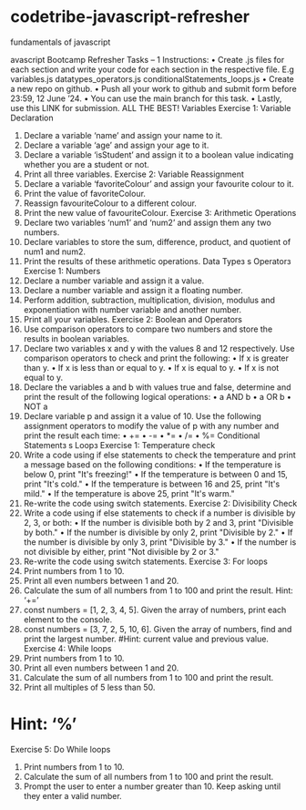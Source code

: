 # codetribe-javascript-refresher
fundamentals of javascript


avascript Bootcamp Refresher Tasks – 1
Instructions:
• Create .js files for each section and write your code for each
section in the respective file. E.g
variables.js
datatypes_operators.js
conditionalStatements_loops.js
• Create a new repo on github.
• Push all your work to github and submit form before 23:59, 12
June ’24.
• You can use the main branch for this task.
• Lastly, use this LINK for submission. ALL THE BEST!
Variables
Exercise 1: Variable Declaration
1. Declare a variable ‘name’ and assign your name to it.
2. Declare a variable ‘age’ and assign your age to it.
3. Declare a variable ‘isStudent’ and assign it to a boolean value
indicating whether you are a student or not.
4. Print all three variables.
Exercise 2: Variable Reassignment
1. Declare a variable ‘favoriteColour’ and assign your favourite
colour to it.
2. Print the value of favoriteColour.
3. Reassign favouriteColour to a different colour.
4. Print the new value of favouriteColour.
Exercise 3: Arithmetic Operations
1. Declare two variables ‘num1’ and ‘num2’ and assign them
any two numbers.
2. Declare variables to store the sum, difference, product, and
quotient of num1 and num2.
3. Print the results of these arithmetic operations.
Data Typeз s Operatorз
Exercise 1: Numbers
1. Declare a number variable and assign it a value.
2. Declare a number variable and assign it a floating number.
3. Perform addition, subtraction, multiplication, division,
modulus and exponentiation with number variable and
another number.
4. Print all your variables.
Exercise 2: Boolean and Operators
1. Use comparison operators to compare two numbers and
store the results in boolean variables.
2. Declare two variables x and y with the values 8 and 12
respectively.
Use comparison operators to check and print the following:
• If x is greater than y.
• If x is less than or equal to y.
• If x is equal to y.
• If x is not equal to y.
3. Declare the variables a and b with values true and false,
determine and print the result of the following logical
operations:
• a AND b
• a OR b
• NOT a
4. Declare variable p and assign it a value of 10. Use the
following assignment operators to modify the value of p with
any number and print the result each time:
• +=
• -=
• *=
• /=
• %=
Conditional Statementз s Loopз
Exercise 1: Temperature check
1. Write a code using if else statements to check the
temperature and print a message based on the following
conditions:
• If the temperature is below 0, print "It's freezing!"
• If the temperature is between 0 and 15, print "It's cold."
• If the temperature is between 16 and 25, print "It's mild."
• If the temperature is above 25, print "It's warm."
2. Re-write the code using switch statements.
Exercise 2: Divisibility Check
1. Write a code using if else statements to check if a number is
divisible by 2, 3, or both:
• If the number is divisible both by 2 and 3, print "Divisible
by both."
• If the number is divisible by only 2, print "Divisible by 2."
• If the number is divisible by only 3, print "Divisible by 3."
• If the number is not divisible by either, print "Not
divisible by 2 or 3."
2. Re-write the code using switch statements.
Exercise 3: For loops
1. Print numbers from 1 to 10.
2. Print all even numbers between 1 and 20.
3. Calculate the sum of all numbers from 1 to 100 and print the
result. Hint: ‘+=’
4. const numbers = [1, 2, 3, 4, 5]. Given the array of numbers,
print each element to the console.
5. const numbers = [3, 7, 2, 5, 10, 6]. Given the array of numbers,
find and print the largest number.
#Hint: current value and previous value.
Exercise 4: While loops
1. Print numbers from 1 to 10.
2. Print all even numbers between 1 and 20.
3. Calculate the sum of all numbers from 1 to 100 and print the
result.
4. Print all multiples of 5 less than 50.
# Hint: ‘%’
Exercise 5: Do While loops
1. Print numbers from 1 to 10.
2. Calculate the sum of all numbers from 1 to 100 and print the
result.
3. Prompt the user to enter a number greater than 10. Keep
asking until they enter a valid number.

